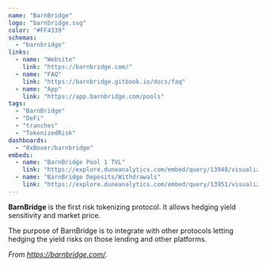 ```yaml
---
name: "BarnBridge"
logo: "barnbridge.svg"
color: "#FF4339"
schemas: 
  - "barnbridge"
links:
  - name: "Website"
    link: "https://barnbridge.com/"
  - name: "FAQ"
    link: "https://barnbridge.gitbook.io/docs/faq"
  - name: "App"
    link: "https://app.barnbridge.com/pools"
tags:
  - "BarnBridge"
  - "DeFi"
  - "tranches"
  - "TokenizedRisk"
dashboards:
  - "0xBoxer/barnbridge"
embeds:
  - name: "BarnBridge Pool 1 TVL"
    link: "https://explore.duneanalytics.com/embed/query/13948/visualization/27938?api_key=IdIdbz1yqMd8WzR91L4Yq5QhmagbFE3kRC9BkquX"
  - name: "BarnBridge Deposits/Withdrawals"
    link: "https://explore.duneanalytics.com/embed/query/13951/visualization/27947?api_key=hMnQysAgmDist8grP9lJVbl2c0fTunXdbyCvpPoC"
---
```


**BarnBridge** is the first risk tokenizing protocol. It allows hedging yield sensitivity and market price.

The purpose of BarnBridge is to integrate with other protocols letting hedging the yield risks on those lending and other platforms.

*From https://barnbridge.com/.*
